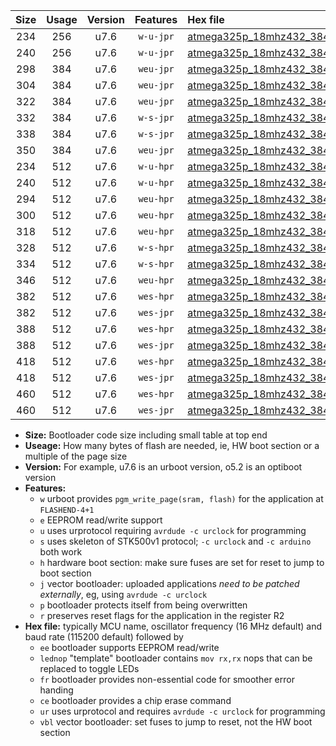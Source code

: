 |Size|Usage|Version|Features|Hex file|
|:-:|:-:|:-:|:-:|:--|
|234|256|u7.6|`w-u-jpr`|[atmega325p_18mhz432_38400bps_ur_vbl.hex](https://raw.githubusercontent.com/stefanrueger/urboot/main/atmega325p_18mhz432_38400bps_ur_vbl.hex)|
|240|256|u7.6|`w-u-jpr`|[atmega325p_18mhz432_38400bps_lednop_ur_vbl.hex](https://raw.githubusercontent.com/stefanrueger/urboot/main/atmega325p_18mhz432_38400bps_lednop_ur_vbl.hex)|
|298|384|u7.6|`weu-jpr`|[atmega325p_18mhz432_38400bps_ee_ur_vbl.hex](https://raw.githubusercontent.com/stefanrueger/urboot/main/atmega325p_18mhz432_38400bps_ee_ur_vbl.hex)|
|304|384|u7.6|`weu-jpr`|[atmega325p_18mhz432_38400bps_ee_lednop_ur_vbl.hex](https://raw.githubusercontent.com/stefanrueger/urboot/main/atmega325p_18mhz432_38400bps_ee_lednop_ur_vbl.hex)|
|322|384|u7.6|`weu-jpr`|[atmega325p_18mhz432_38400bps_ee_lednop_fr_ur_vbl.hex](https://raw.githubusercontent.com/stefanrueger/urboot/main/atmega325p_18mhz432_38400bps_ee_lednop_fr_ur_vbl.hex)|
|332|384|u7.6|`w-s-jpr`|[atmega325p_18mhz432_38400bps_vbl.hex](https://raw.githubusercontent.com/stefanrueger/urboot/main/atmega325p_18mhz432_38400bps_vbl.hex)|
|338|384|u7.6|`w-s-jpr`|[atmega325p_18mhz432_38400bps_lednop_vbl.hex](https://raw.githubusercontent.com/stefanrueger/urboot/main/atmega325p_18mhz432_38400bps_lednop_vbl.hex)|
|350|384|u7.6|`weu-jpr`|[atmega325p_18mhz432_38400bps_ee_lednop_fr_ce_ur_vbl.hex](https://raw.githubusercontent.com/stefanrueger/urboot/main/atmega325p_18mhz432_38400bps_ee_lednop_fr_ce_ur_vbl.hex)|
|234|512|u7.6|`w-u-hpr`|[atmega325p_18mhz432_38400bps_ur.hex](https://raw.githubusercontent.com/stefanrueger/urboot/main/atmega325p_18mhz432_38400bps_ur.hex)|
|240|512|u7.6|`w-u-hpr`|[atmega325p_18mhz432_38400bps_lednop_ur.hex](https://raw.githubusercontent.com/stefanrueger/urboot/main/atmega325p_18mhz432_38400bps_lednop_ur.hex)|
|294|512|u7.6|`weu-hpr`|[atmega325p_18mhz432_38400bps_ee_ur.hex](https://raw.githubusercontent.com/stefanrueger/urboot/main/atmega325p_18mhz432_38400bps_ee_ur.hex)|
|300|512|u7.6|`weu-hpr`|[atmega325p_18mhz432_38400bps_ee_lednop_ur.hex](https://raw.githubusercontent.com/stefanrueger/urboot/main/atmega325p_18mhz432_38400bps_ee_lednop_ur.hex)|
|318|512|u7.6|`weu-hpr`|[atmega325p_18mhz432_38400bps_ee_lednop_fr_ur.hex](https://raw.githubusercontent.com/stefanrueger/urboot/main/atmega325p_18mhz432_38400bps_ee_lednop_fr_ur.hex)|
|328|512|u7.6|`w-s-hpr`|[atmega325p_18mhz432_38400bps.hex](https://raw.githubusercontent.com/stefanrueger/urboot/main/atmega325p_18mhz432_38400bps.hex)|
|334|512|u7.6|`w-s-hpr`|[atmega325p_18mhz432_38400bps_lednop.hex](https://raw.githubusercontent.com/stefanrueger/urboot/main/atmega325p_18mhz432_38400bps_lednop.hex)|
|346|512|u7.6|`weu-hpr`|[atmega325p_18mhz432_38400bps_ee_lednop_fr_ce_ur.hex](https://raw.githubusercontent.com/stefanrueger/urboot/main/atmega325p_18mhz432_38400bps_ee_lednop_fr_ce_ur.hex)|
|382|512|u7.6|`wes-hpr`|[atmega325p_18mhz432_38400bps_ee.hex](https://raw.githubusercontent.com/stefanrueger/urboot/main/atmega325p_18mhz432_38400bps_ee.hex)|
|382|512|u7.6|`wes-jpr`|[atmega325p_18mhz432_38400bps_ee_vbl.hex](https://raw.githubusercontent.com/stefanrueger/urboot/main/atmega325p_18mhz432_38400bps_ee_vbl.hex)|
|388|512|u7.6|`wes-hpr`|[atmega325p_18mhz432_38400bps_ee_lednop.hex](https://raw.githubusercontent.com/stefanrueger/urboot/main/atmega325p_18mhz432_38400bps_ee_lednop.hex)|
|388|512|u7.6|`wes-jpr`|[atmega325p_18mhz432_38400bps_ee_lednop_vbl.hex](https://raw.githubusercontent.com/stefanrueger/urboot/main/atmega325p_18mhz432_38400bps_ee_lednop_vbl.hex)|
|418|512|u7.6|`wes-hpr`|[atmega325p_18mhz432_38400bps_ee_lednop_fr.hex](https://raw.githubusercontent.com/stefanrueger/urboot/main/atmega325p_18mhz432_38400bps_ee_lednop_fr.hex)|
|418|512|u7.6|`wes-jpr`|[atmega325p_18mhz432_38400bps_ee_lednop_fr_vbl.hex](https://raw.githubusercontent.com/stefanrueger/urboot/main/atmega325p_18mhz432_38400bps_ee_lednop_fr_vbl.hex)|
|460|512|u7.6|`wes-hpr`|[atmega325p_18mhz432_38400bps_ee_lednop_fr_ce.hex](https://raw.githubusercontent.com/stefanrueger/urboot/main/atmega325p_18mhz432_38400bps_ee_lednop_fr_ce.hex)|
|460|512|u7.6|`wes-jpr`|[atmega325p_18mhz432_38400bps_ee_lednop_fr_ce_vbl.hex](https://raw.githubusercontent.com/stefanrueger/urboot/main/atmega325p_18mhz432_38400bps_ee_lednop_fr_ce_vbl.hex)|

- **Size:** Bootloader code size including small table at top end
- **Useage:** How many bytes of flash are needed, ie, HW boot section or a multiple of the page size
- **Version:** For example, u7.6 is an urboot version, o5.2 is an optiboot version
- **Features:**
  + `w` urboot provides `pgm_write_page(sram, flash)` for the application at `FLASHEND-4+1`
  + `e` EEPROM read/write support
  + `u` uses urprotocol requiring `avrdude -c urclock` for programming
  + `s` uses skeleton of STK500v1 protocol; `-c urclock` and `-c arduino` both work
  + `h` hardware boot section: make sure fuses are set for reset to jump to boot section
  + `j` vector bootloader: uploaded applications *need to be patched externally*, eg, using `avrdude -c urclock`
  + `p` bootloader protects itself from being overwritten
  + `r` preserves reset flags for the application in the register R2
- **Hex file:** typically MCU name, oscillator frequency (16 MHz default) and baud rate (115200 default) followed by
  + `ee` bootloader supports EEPROM read/write
  + `lednop` "template" bootloader contains `mov rx,rx` nops that can be replaced to toggle LEDs
  + `fr` bootloader provides non-essential code for smoother error handing
  + `ce` bootloader provides a chip erase command
  + `ur` uses urprotocol and requires `avrdude -c urclock` for programming
  + `vbl` vector bootloader: set fuses to jump to reset, not the HW boot section
